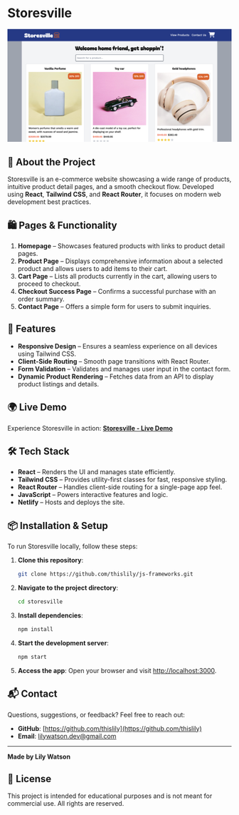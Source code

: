 # Storesville

![Storesville Screenshot](src/Screenshot.png)

## 🚀 About the Project
Storesville is an e-commerce website showcasing a wide range of products, intuitive product detail pages, and a smooth checkout flow. Developed using **React**, **Tailwind CSS**, and **React Router**, it focuses on modern web development best practices.

## 🛍️ Pages & Functionality
1. **Homepage** – Showcases featured products with links to product detail pages.
2. **Product Page** – Displays comprehensive information about a selected product and allows users to add items to their cart.
3. **Cart Page** – Lists all products currently in the cart, allowing users to proceed to checkout.
4. **Checkout Success Page** – Confirms a successful purchase with an order summary.
5. **Contact Page** – Offers a simple form for users to submit inquiries.

## 🎨 Features
- **Responsive Design** – Ensures a seamless experience on all devices using Tailwind CSS.
- **Client-Side Routing** – Smooth page transitions with React Router.
- **Form Validation** – Validates and manages user input in the contact form.
- **Dynamic Product Rendering** – Fetches data from an API to display product listings and details.

## 🌍 Live Demo
Experience Storesville in action:
[**Storesville - Live Demo**](https://storesville.netlify.app/)

## 🛠️ Tech Stack
- **React** – Renders the UI and manages state efficiently.
- **Tailwind CSS** – Provides utility-first classes for fast, responsive styling.
- **React Router** – Handles client-side routing for a single-page app feel.
- **JavaScript** – Powers interactive features and logic.
- **Netlify** – Hosts and deploys the site.

## 📦 Installation & Setup
To run Storesville locally, follow these steps:

1. **Clone this repository**:
   ```bash
   git clone https://github.com/thislily/js-frameworks.git
   ```
2. **Navigate to the project directory**:
   ```bash
   cd storesville
   ```
3. **Install dependencies**:
   ```bash
   npm install
   ```
4. **Start the development server**:
   ```bash
   npm start
   ```
5. **Access the app**:
   Open your browser and visit [http://localhost:3000](http://localhost:3000).

## 📬 Contact
Questions, suggestions, or feedback? Feel free to reach out:
- **GitHub**: [https://github.com/thislily](https://github.com/thislily)
- **Email**: [lilywatson.dev@gmail.com](mailto:lilywatson.dev@gmail.com)

---
**Made by Lily Watson**

## 📝 License
This project is intended for educational purposes and is not meant for commercial use. All rights are reserved.

